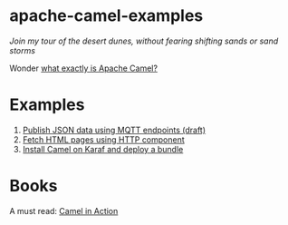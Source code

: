 # apache-camel-examples
_Join my tour of the desert dunes, without fearing shifting sands or sand storms_

Wonder [what exactly is Apache Camel?](http://stackoverflow.com/q/8845186/423955) 

# Examples
1. [Publish JSON data using MQTT endpoints (draft)](camel-spring-mqtt/)
2. [Fetch HTML pages using HTTP component](camel-standalone-http/)
3. [Install Camel on Karaf and deploy a bundle](camel-blueprint-karaf/)

# Books
A must read: [Camel in Action](http://a.co/5xxAfJJ)

